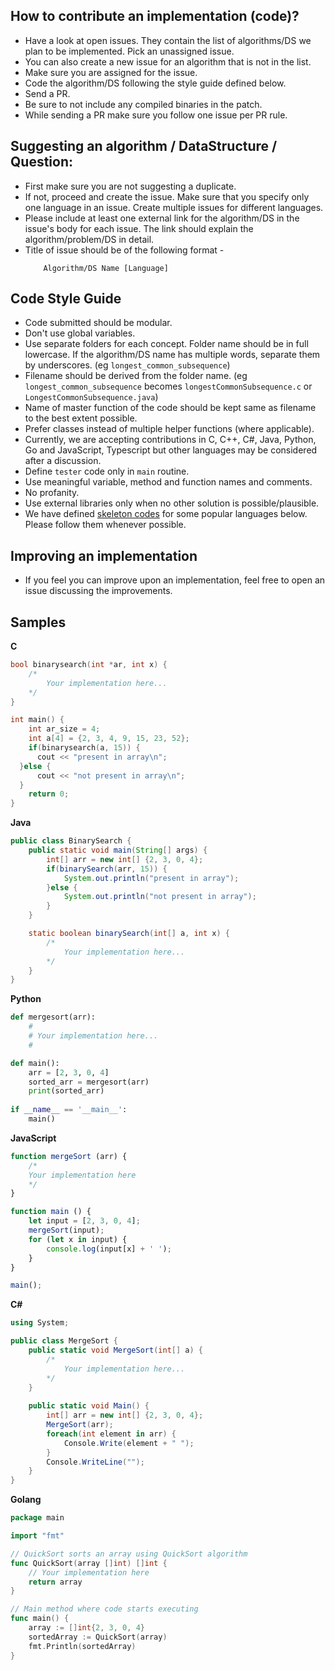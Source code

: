 ## How to contribute an implementation (code)?

*   Have a look at open issues. They contain the list of algorithms/DS we plan to be implemented. Pick an unassigned issue.
*   You can also create a new issue for an algorithm that is not in the list.
*   Make sure you are assigned for the issue.
*   Code the algorithm/DS following the style guide defined below.
*   Send a PR. 
*   Be sure to not include any compiled binaries in the patch.
*   While sending a PR make sure you follow one issue per PR rule.

<a name="sa"></a>

## Suggesting an algorithm / DataStructure / Question:

*   First make sure you are not suggesting a duplicate.
*   If not, proceed and create the issue. Make sure that you specify only one language in an issue. Create multiple 
issues for different languages.
*   Please include at least one external link for the algorithm/DS in the issue's body for each issue. The link 
should explain the algorithm/problem/DS in detail.  
*   Title of issue should be of the following format -
    ```
        Algorithm/DS Name [Language]
    ```

## Code Style Guide

*   Code submitted should be modular. 
*   Don't use global variables.
*   Use separate folders for each concept. Folder name should be in full lowercase. If the algorithm/DS name has 
multiple words, separate them by underscores. (eg `longest_common_subsequence`)
*   Filename should be derived from the folder name. (eg `longest_common_subsequence` becomes 
`longestCommonSubsequence.c` or `LongestCommonSubsequence.java`)
*   Name of master function of the code should be kept same as filename to the best extent possible.
*   Prefer classes instead of multiple helper functions (where applicable).
*   Currently, we are accepting contributions in C, C++, C#, Java, Python, Go and JavaScript, Typescript but other languages 
may be considered after a discussion.
*   Define `tester` code only in `main` routine.
*   Use meaningful variable, method and function names and comments.
*   No profanity.
*   Use external libraries only when no other solution is possible/plausible.
*   We have defined [skeleton codes](#samples) for some popular languages below. Please follow them whenever possible.


## Improving an implementation

*   If you feel you can improve upon an implementation, feel free to open an issue discussing the improvements.


## Samples

**C**

```c
bool binarysearch(int *ar, int x) {
    /*
        Your implementation here...
    */
}

int main() {
	int ar_size = 4;
	int a[4] = {2, 3, 4, 9, 15, 23, 52};
	if(binarysearch(a, 15)) {
      cout << "present in array\n";
  }else {
      cout << "not present in array\n";
  }
	return 0;
}
```

**Java**

```java
public class BinarySearch {    
    public static void main(String[] args) {
        int[] arr = new int[] {2, 3, 0, 4};
        if(binarySearch(arr, 15)) {
            System.out.println("present in array");
        }else {
            System.out.println("not present in array");
        }
    }

    static boolean binarySearch(int[] a, int x) {
        /*
            Your implementation here...
        */
    }
}
```

**Python**

```python
def mergesort(arr):
    #
    # Your implementation here...
    #

def main():
    arr = [2, 3, 0, 4]
    sorted_arr = mergesort(arr)
    print(sorted_arr)
    
if __name__ == '__main__':
    main()
```


**JavaScript**

```JavaScript
function mergeSort (arr) {
	/*
	Your implementation here
	*/
}

function main () {
	let input = [2, 3, 0, 4];
	mergeSort(input);
	for (let x in input) {
		console.log(input[x] + ' ');
	}
}

main();
```

**C#**

```csharp
using System;

public class MergeSort {  
    public static void MergeSort(int[] a) {
        /*
            Your implementation here...
        */
    }
    
    public static void Main() {
        int[] arr = new int[] {2, 3, 0, 4};
        MergeSort(arr);
        foreach(int element in arr) {
            Console.Write(element + " ");
        }
        Console.WriteLine("");
    }
}
```

**Golang**

```go
package main

import "fmt"

// QuickSort sorts an array using QuickSort algorithm
func QuickSort(array []int) []int {
    // Your implementation here
    return array
}

// Main method where code starts executing
func main() {
    array := []int{2, 3, 0, 4}
    sortedArray := QuickSort(array)
    fmt.Println(sortedArray)
}
```
